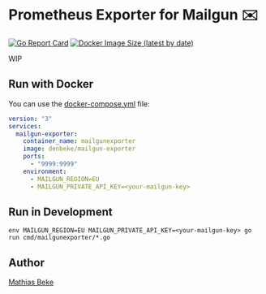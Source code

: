# Prometheus Exporter for Mailgun ✉️

[![Go Report Card](https://goreportcard.com/badge/github.com/DenBeke/mailgun-exporter)](https://goreportcard.com/report/github.com/DenBeke/mailgun-exporter)
[![Docker Image Size (latest by date)](https://img.shields.io/docker/image-size/denbeke/mailgun-exporter?sort=date)](https://hub.docker.com/r/denbeke/mailgun-exporter)

WIP


## Run with Docker

You can use the [docker-compose.yml](./docker-compose.yml) file:

```yaml
version: "3"
services:
  mailgun-exporter:
    container_name: mailgunexporter
    image: denbeke/mailgun-exporter
    ports:
      - "9999:9999"
    environment:
      - MAILGUN_REGION=EU
      - MAILGUN_PRIVATE_API_KEY=<your-mailgun-key>
```


## Run in Development

    env MAILGUN_REGION=EU MAILGUN_PRIVATE_API_KEY=<your-mailgun-key> go run cmd/mailgunexporter/*.go


## Author

[Mathias Beke](https://denbeke.be)